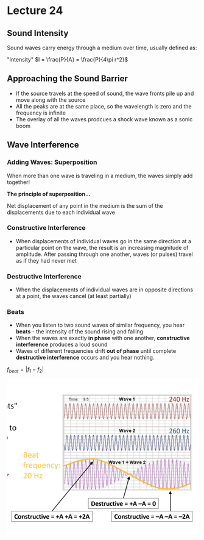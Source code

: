 # Lecture 24

## Sound Intensity

Sound waves carry energy through a medium over time, usually defined as:

"Intensity" $I = \frac{P}{A} = \frac{P}{4\pi r^2}$

## Approaching the Sound Barrier

* If the source travels at the speed of sound, the wave fronts pile up and move along with the source
* All the peaks are at the same place, so the wavelength is zero and the frequency is infinite
* The overlay of all the waves prodcues a shock wave known as a sonic boom

## Wave Interference

### Adding Waves: Superposition

When more than one wave is traveling in a medium, the waves simply add together!

**The principle of superposition...**

Net displacement of any point in the medium is the sum of the displacements due to each individual wave

### Constructive Interference

* When displacements of individual waves go in the same direction at a particular point on the wave, the result is an increasing magnitude of amplitude. After passing through one another, waves (or pulses) travel as if they had never met

### Destructive Interference

* When the displacements of individual waves are in opposite directions at a point, the waves cancel (at least partially)

### Beats

* When you listen to two sound waves of similar frequency, you hear **beats** - the intensity of the sound rising and falling
* When the waves are exactly **in phase** with one another, **constructive interference** produces a loud sound
* Waves of different frequencies drift **out of phase** until complete **destructive interference** occurs and you hear nothing.

$f_{beat} = |f_1 -f_2|$

<img src="Lecture 24.assets/24_1.png">